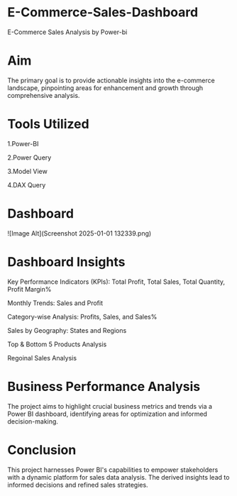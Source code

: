 # E-Commerce-Sales-Dashboard
E-Commerce Sales Analysis by Power-bi
# Aim
The primary goal is to provide actionable insights into the e-commerce landscape, pinpointing areas for enhancement and growth through comprehensive analysis.
# Tools Utilized
1.Power-BI

2.Power Query

3.Model View

4.DAX Query

# Dashboard
 ![Image Alt](Screenshot 2025-01-01 132339.png) 
 
# Dashboard Insights
Key Performance Indicators (KPIs): Total Profit, Total Sales, Total Quantity, Profit Margin%

Monthly Trends: Sales and Profit

Category-wise Analysis: Profits, Sales, and Sales%

Sales by Geography: States and Regions

Top & Bottom 5 Products Analysis

Regoinal Sales Analysis

# Business Performance Analysis
The project aims to highlight crucial business metrics and trends via a Power BI dashboard, identifying areas for optimization and informed decision-making.
# Conclusion
This project harnesses Power BI's capabilities to empower stakeholders with a dynamic platform for sales data analysis. The derived insights lead to informed decisions and refined sales strategies.
 

